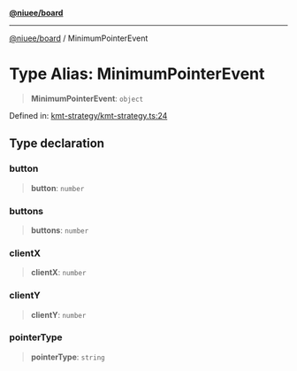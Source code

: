 [**@niuee/board**](../README.md)

***

[@niuee/board](../globals.md) / MinimumPointerEvent

# Type Alias: MinimumPointerEvent

> **MinimumPointerEvent**: `object`

Defined in: [kmt-strategy/kmt-strategy.ts:24](https://github.com/niuee/board/blob/d74620e4e63da3004adfc7105b7f1136fce9577c/src/kmt-strategy/kmt-strategy.ts#L24)

## Type declaration

### button

> **button**: `number`

### buttons

> **buttons**: `number`

### clientX

> **clientX**: `number`

### clientY

> **clientY**: `number`

### pointerType

> **pointerType**: `string`
